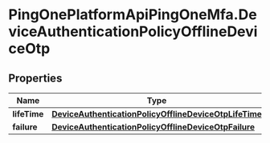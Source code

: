 # PingOnePlatformApiPingOneMfa.DeviceAuthenticationPolicyOfflineDeviceOtp

## Properties

Name | Type | Description | Notes
------------ | ------------- | ------------- | -------------
**lifeTime** | [**DeviceAuthenticationPolicyOfflineDeviceOtpLifeTime**](DeviceAuthenticationPolicyOfflineDeviceOtpLifeTime.md) |  | 
**failure** | [**DeviceAuthenticationPolicyOfflineDeviceOtpFailure**](DeviceAuthenticationPolicyOfflineDeviceOtpFailure.md) |  | 


